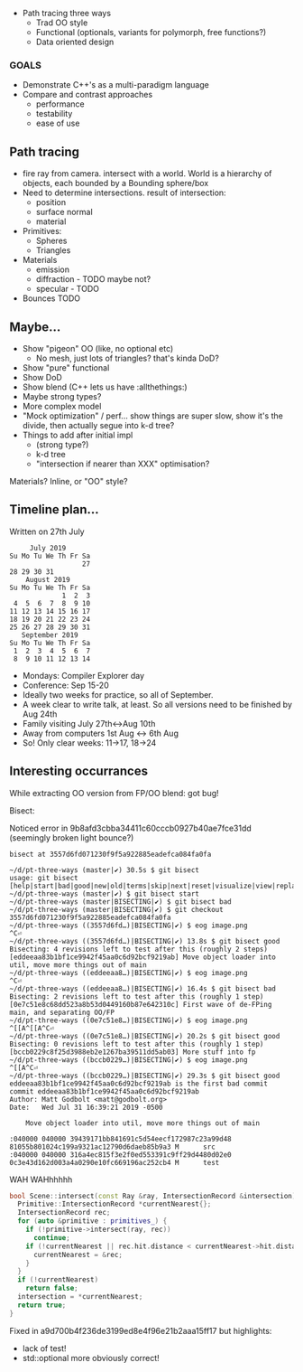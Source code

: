 * Path tracing three ways
  - Trad OO style
  - Functional (optionals, variants for polymorph, free functions?)
  - Data oriented design

### GOALS

* Demonstrate C++'s as a multi-paradigm language
* Compare and contrast approaches
  - performance
  - testability
  - ease of use

## Path tracing

* fire ray from camera. intersect with a world. World is a hierarchy of objects, each bounded by a Bounding sphere/box
* Need to determine intersections. result of intersection:
  - position
  - surface normal
  - material
* Primitives:
  * Spheres
  * Triangles
* Materials
  - emission
  - diffraction - TODO maybe not?
  - specular - TODO
* Bounces TODO

## Maybe...
* Show "pigeon" OO (like, no optional etc)
  * No mesh, just lots of triangles? that's kinda DoD?
* Show "pure" functional
* Show DoD
* Show blend (C++ lets us have :allthethings:)
* Maybe strong types?
* More complex model
* "Mock optimization" / perf... show things are super slow, show it's the divide,
  then actually segue into k-d tree?
* Things to add after initial impl
  * (strong type?)
  * k-d tree
  * "intersection if nearer than XXX" optimisation?

Materials? Inline, or "OO" style?

## Timeline plan...

Written on 27th July
```
     July 2019
Su Mo Tu We Th Fr Sa
                  27
28 29 30 31
    August 2019
Su Mo Tu We Th Fr Sa
             1  2  3
 4  5  6  7  8  9 10
11 12 13 14 15 16 17
18 19 20 21 22 23 24
25 26 27 28 29 30 31
   September 2019
Su Mo Tu We Th Fr Sa
 1  2  3  4  5  6  7
 8  9 10 11 12 13 14
```

* Mondays: Compiler Explorer day
* Conference: Sep 15-20
* Ideally two weeks for practice, so all of September.
* A week clear to write talk, at least. So all versions need to be finished by Aug 24th
* Family visiting July 27th<->Aug 10th
* Away from computers 1st Aug <-> 6th Aug
* So! Only clear weeks: 11->17, 18->24


## Interesting occurrances
While extracting OO version from FP/OO blend: got bug!

Bisect:

Noticed error in 9b8afd3cbba34411c60cccb0927b40ae7fce31dd (seemingly broken light bounce?)

```
bisect at 3557d6fd071230f9f5a922885eadefca084fa0fa

~/d/pt-three-ways (master|✔) 30.5s $ git bisect
usage: git bisect [help|start|bad|good|new|old|terms|skip|next|reset|visualize|view|replay|log|run]
~/d/pt-three-ways (master|✔) $ git bisect start
~/d/pt-three-ways (master|BISECTING|✔) $ git bisect bad
~/d/pt-three-ways (master|BISECTING|✔) $ git checkout 3557d6fd071230f9f5a922885eadefca084fa0fa
~/d/pt-three-ways ((3557d6fd…)|BISECTING|✔) $ eog image.png
^C⏎                                                                                                                                         ~/d/pt-three-ways ((3557d6fd…)|BISECTING|✔) 13.8s $ git bisect good
Bisecting: 4 revisions left to test after this (roughly 2 steps)
[eddeeaa83b1bf1ce9942f45aa0c6d92bcf9219ab] Move object loader into util, move more things out of main
~/d/pt-three-ways ((eddeeaa8…)|BISECTING|✔) $ eog image.png
^C⏎                                                                                                                                         ~/d/pt-three-ways ((eddeeaa8…)|BISECTING|✔) 16.4s $ git bisect bad
Bisecting: 2 revisions left to test after this (roughly 1 step)
[0e7c51e8c68dd523a8b53d0449160b87e642310c] First wave of de-FPing main, and separating OO/FP
~/d/pt-three-ways ((0e7c51e8…)|BISECTING|✔) $ eog image.png
^[[A^[[A^C⏎                                                                                                                                 ~/d/pt-three-ways ((0e7c51e8…)|BISECTING|✔) 20.2s $ git bisect good
Bisecting: 0 revisions left to test after this (roughly 1 step)
[bccb0229c8f25d3988eb2e1267ba39511dd5ab03] More stuff into fp
~/d/pt-three-ways ((bccb0229…)|BISECTING|✔) $ eog image.png
^[[A^C⏎                                                                                                                                     ~/d/pt-three-ways ((bccb0229…)|BISECTING|✔) 29.3s $ git bisect good
eddeeaa83b1bf1ce9942f45aa0c6d92bcf9219ab is the first bad commit
commit eddeeaa83b1bf1ce9942f45aa0c6d92bcf9219ab
Author: Matt Godbolt <matt@godbolt.org>
Date:   Wed Jul 31 16:39:21 2019 -0500

    Move object loader into util, move more things out of main

:040000 040000 39439171bb841691c5d54eecf172987c23a99d48 81055b801024c199a9321ac12790d6daeb85b9a3 M      src
:040000 040000 316a4ec815f3e2f0ed553391c9ff29d4480d02e0 0c3e43d162d003a4a0290e10fc669196ac252cb4 M      test
```

WAH WAHhhhhh

```cpp
bool Scene::intersect(const Ray &ray, IntersectionRecord &intersection) const {
  Primitive::IntersectionRecord *currentNearest{};
  IntersectionRecord rec;
  for (auto &primitive : primitives_) {
    if (!primitive->intersect(ray, rec))
      continue;
    if (!currentNearest || rec.hit.distance < currentNearest->hit.distance) {
      currentNearest = &rec;
    }
  }
  if (!currentNearest)
    return false;
  intersection = *currentNearest;
  return true;
}
```

Fixed in a9d700b4f236de3199ed8e4f96e21b2aaa15ff17 but highlights:
* lack of test!
* std::optional more obviously correct! 